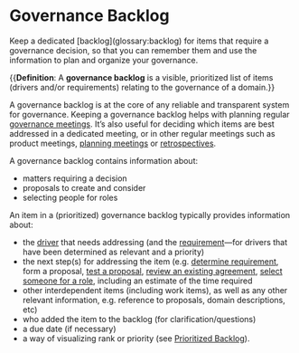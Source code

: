 # Governance Backlog

<summary>
Keep a dedicated [backlog](glossary:backlog) for items that require a governance decision, so that you can remember them and use the information to plan and organize your governance.
</summary>

{{**Definition**: A **governance backlog** is a visible, prioritized list of items (drivers and/or requirements) relating to the governance of a domain.}}

A governance backlog is at the core of any reliable and transparent system for governance. Keeping a governance backlog helps with planning regular [governance meetings](https://patterns.sociocracy30.org/governance-meeting.html). It’s also useful for deciding which items are best addressed in a dedicated meeting, or in other regular meetings such as product meetings, [planning meetings](https://patterns.sociocracy30.org/planning-and-review-meetings.html) or [retrospectives](https://patterns.sociocracy30.org/retrospective.html).

A governance backlog contains information about:

-   matters requiring a decision
-   proposals to create and consider
-   selecting people for roles

An item in a (prioritized) governance backlog typically provides information about: 

- the [driver](glossary:organizational-driver) that needs addressing (and the [requirement](glossary:requirement)—for drivers that have been determined as relevant and a priority)
- the next step(s) for addressing the item (e.g. [determine requirement](https://patterns.sociocracy30.org/determine-requirements.html), form a proposal, [test a proposal](https://patterns.sociocracy30.org/consent-decision-making.html), [review an existing agreement](https://patterns.sociocracy30.org/evaluate-and-evolve-agreements.html), [select someone for a role](https://patterns.sociocracy30.org/role-selection.html), including an estimate of the time required
- other interdependent items (including work items), as well as any other relevant information, e.g. reference to proposals, domain descriptions, etc)
- who added the item to the backlog (for clarification/questions)
- a due date (if necessary)
- a way of visualizing rank or priority (see [Prioritized Backlog](https://patterns.sociocracy30.org/prioritize-backlogs.html)).

